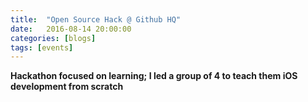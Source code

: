 ```yaml
---
title:  "Open Source Hack @ Github HQ"
date:   2016-08-14 20:00:00
categories: [blogs]
tags: [events]
---
```


**Hackathon focused on learning; I led a group of 4 to teach them iOS development from scratch**
